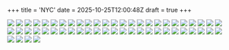 +++
title = 'NYC'
date = 2025-10-25T12:00:48Z
draft = true
+++


![](https://zulu.hallotron.fyi/blogMedia/photos/NYC/src/DSCF3222.JPG)
![](https://zulu.hallotron.fyi/blogMedia/photos/NYC/src/DSCF3224.JPG)
![](https://zulu.hallotron.fyi/blogMedia/photos/NYC/src/DSCF3227.JPG)
![](https://zulu.hallotron.fyi/blogMedia/photos/NYC/src/DSCF3228.JPG)
![](https://zulu.hallotron.fyi/blogMedia/photos/NYC/src/DSCF3259.JPG)
![](https://zulu.hallotron.fyi/blogMedia/photos/NYC/src/DSCF3296.JPG)
![](https://zulu.hallotron.fyi/blogMedia/photos/NYC/src/DSCF3298.JPG)
![](https://zulu.hallotron.fyi/blogMedia/photos/NYC/src/DSCF3333.JPG)
![](https://zulu.hallotron.fyi/blogMedia/photos/NYC/src/DSCF3353.JPG)
![](https://zulu.hallotron.fyi/blogMedia/photos/NYC/src/DSCF3360.JPG)
![](https://zulu.hallotron.fyi/blogMedia/photos/NYC/src/DSCF3383.JPG)
![](https://zulu.hallotron.fyi/blogMedia/photos/NYC/src/DSCF3399.JPG)
![](https://zulu.hallotron.fyi/blogMedia/photos/NYC/src/DSCF3418.JPG)
![](https://zulu.hallotron.fyi/blogMedia/photos/NYC/src/DSCF3489.JPG)
![](https://zulu.hallotron.fyi/blogMedia/photos/NYC/src/DSCF3513.JPG)
![](https://zulu.hallotron.fyi/blogMedia/photos/NYC/src/DSCF3524.JPG)
![](https://zulu.hallotron.fyi/blogMedia/photos/NYC/src/DSCF3540.JPG)
![](https://zulu.hallotron.fyi/blogMedia/photos/NYC/src/DSCF3577.JPG)
![](https://zulu.hallotron.fyi/blogMedia/photos/NYC/src/DSCF3640.JPG)
![](https://zulu.hallotron.fyi/blogMedia/photos/NYC/src/DSCF3646.JPG)
![](https://zulu.hallotron.fyi/blogMedia/photos/NYC/src/DSCF3698.JPG)
![](https://zulu.hallotron.fyi/blogMedia/photos/NYC/src/DSCF3750.JPG)
![](https://zulu.hallotron.fyi/blogMedia/photos/NYC/src/DSCF3837.JPG)
![](https://zulu.hallotron.fyi/blogMedia/photos/NYC/src/DSCF3848.JPG)
![](https://zulu.hallotron.fyi/blogMedia/photos/NYC/src/DSCF3854.JPG)
![](https://zulu.hallotron.fyi/blogMedia/photos/NYC/src/DSCF3870.JPG)
![](https://zulu.hallotron.fyi/blogMedia/photos/NYC/src/DSCF3872.JPG)
![](https://zulu.hallotron.fyi/blogMedia/photos/NYC/src/DSCF3877.JPG)
![](https://zulu.hallotron.fyi/blogMedia/photos/NYC/src/DSCF3899.JPG)
![](https://zulu.hallotron.fyi/blogMedia/photos/NYC/src/DSCF3918.JPG)
![](https://zulu.hallotron.fyi/blogMedia/photos/NYC/src/DSCF4265.JPG)
![](https://zulu.hallotron.fyi/blogMedia/photos/NYC/src/DSCF4288.JPG)
![](https://zulu.hallotron.fyi/blogMedia/photos/NYC/src/DSCF4334.JPG)
![](https://zulu.hallotron.fyi/blogMedia/photos/NYC/src/DSCF4696.JPG)
![](https://zulu.hallotron.fyi/blogMedia/photos/NYC/src/DSCF5073.JPG)
![](https://zulu.hallotron.fyi/blogMedia/photos/NYC/src/DSCF5081.JPG)
![](https://zulu.hallotron.fyi/blogMedia/photos/NYC/src/DSCF5095.JPG)
![](https://zulu.hallotron.fyi/blogMedia/photos/NYC/src/DSCF5097.JPG)
![](https://zulu.hallotron.fyi/blogMedia/photos/NYC/src/DSCF5104.JPG)
![](https://zulu.hallotron.fyi/blogMedia/photos/NYC/src/DSCF5120.JPG)
![](https://zulu.hallotron.fyi/blogMedia/photos/NYC/src/DSCF5223.JPG)
![](https://zulu.hallotron.fyi/blogMedia/photos/NYC/src/DSCF5394.JPG)
![](https://zulu.hallotron.fyi/blogMedia/photos/NYC/src/DSCF5415.JPG)
![](https://zulu.hallotron.fyi/blogMedia/photos/NYC/src/DSCF5476.JPG)
![](https://zulu.hallotron.fyi/blogMedia/photos/NYC/src/DSCF5589.JPG)
![](https://zulu.hallotron.fyi/blogMedia/photos/NYC/src/DSCF5648.JPG)
![](https://zulu.hallotron.fyi/blogMedia/photos/NYC/src/DSCF5655.JPG)
![](https://zulu.hallotron.fyi/blogMedia/photos/NYC/src/DSCF5700.JPG)
![](https://zulu.hallotron.fyi/blogMedia/photos/NYC/src/DSCF5727.JPG)
![](https://zulu.hallotron.fyi/blogMedia/photos/NYC/src/DSCF5728.JPG)
![](https://zulu.hallotron.fyi/blogMedia/photos/NYC/src/DSCF5732.JPG)
![](https://zulu.hallotron.fyi/blogMedia/photos/NYC/src/DSCF5736.JPG)
![](https://zulu.hallotron.fyi/blogMedia/photos/NYC/src/DSCF5801.JPG)
![](https://zulu.hallotron.fyi/blogMedia/photos/NYC/src/image.png)